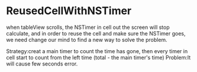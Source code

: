 # ReusedCellWithNSTimer
when tableView scrolls, the NSTimer in cell out the screen will stop calculate, and in order to reuse the cell and make sure the NSTimer goes, we need change our mind to find a new way to solve the problem.

Strategy:creat a main timer to count the time has gone, then every timer in cell start to count from the left time (total - the main timer's time)
Problem:It will cause few seconds error.
